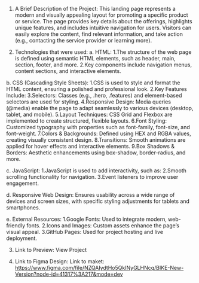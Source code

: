 1. A Brief Description of the Project:
This landing page represents a modern and visually appealing layout for promoting a specific product or service. The page provides key details about the offerings, highlights unique features, and includes intuitive navigation for users. Visitors can easily explore the content, find relevant information, and take action (e.g., contacting the service provider or learning more).

2. Technologies that were used:
a. HTML:
    1.The structure of the web page is defined using semantic HTML elements, such as header, main, section, footer, and more.
    2.Key components include navigation menus, content sections, and interactive elements.

b. CSS (Cascading Style Sheets):
    1.CSS is used to style and format the HTML content, ensuring a polished and professional look.
    2.Key Features Include:
    3.Selectors: Classes (e.g., .hero, .features) and element-based selectors are used for styling.
    4.Responsive Design: Media queries (@media) enable the page to adapt seamlessly to various devices (desktop, tablet, and mobile).
    5.Layout Techniques: CSS Grid and Flexbox are implemented to create structured, flexible layouts.
    6.Font Styling: Customized typography with properties such as font-family, font-size, and font-weight.
    7.Colors & Backgrounds: Defined using HEX and RGBA values, creating visually consistent design.
    8.Transitions: Smooth animations are applied for hover effects and interactive elements.
    9.Box Shadows & Borders: Aesthetic enhancements using box-shadow, border-radius, and more.

c. JavaScript:
    1.JavaScript is used to add interactivity, such as:
    2.Smooth scrolling functionality for navigation.
    3.Event listeners to improve user engagement.

d. Responsive Web Design:
    Ensures usability across a wide range of devices and screen sizes, with specific styling adjustments for tablets and smartphones.

e. External Resources:
    1.Google Fonts: Used to integrate modern, web-friendly fonts.
    2.Icons and Images: Custom assets enhance the page’s visual appeal.
    3.GitHub Pages: Used for project hosting and live deployment.

3. Link to Preview:
View Project

4. Link to Figma Design:
Link to maket: https://www.figma.com/file/NZQAIydtHo5QkINyGLHNcq/BIKE-New-Version?node-id=41317%3A217&mode=dev
